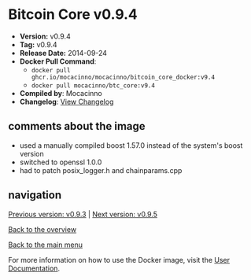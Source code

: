 # Bitcoin Core v0.9.4

- **Version:** v0.9.4
- **Tag:** v0.9.4
- **Release Date:** 2014-09-24
- **Docker Pull Command**:
  - `docker pull ghcr.io/mocacinno/mocacinno/bitcoin_core_docker:v9.4`
  - `docker pull mocacinno/btc_core:v9.4`
- **Compiled by**: Mocacinno
- **Changelog**: [View Changelog](https://github.com/bitcoin/bitcoin/blob/v0.9.4/doc/release-notes.md)

## comments about the image

- used a manually compiled boost 1.57.0 instead of the system's boost version
- switched to openssl 1.0.0
- had to patch posix_logger.h and chainparams.cpp

## navigation

[Previous version: v0.9.3](./v9.3.md) | [Next version: v0.9.5](./v9.5.md)

[Back to the overview](./Readme.md)

[Back to the main menu](../Readme.md)

For more information on how to use the Docker image, visit the [User Documentation](../userdocs/Readme.md).

<!-- Google tag (gtag.js) -->
<script async src="https://www.googletagmanager.com/gtag/js?id=G-BPC6NC6FF9"></script>
<script>
  window.dataLayer = window.dataLayer || [];
  function gtag(){dataLayer.push(arguments);}
  gtag('js', new Date());

  gtag('config', 'G-BPC6NC6FF9');
</script>
